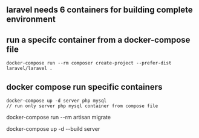 ## laravel needs 6 containers for building complete environment 

## run a specifc container from a docker-compose file 
    docker-compose run --rm composer create-project --prefer-dist laravel/laravel .

## docker compose run specific containers 
    docker-compose up -d server php mysql
    // run only server php mysql container from compose file

docker-compose run --rm artisan migrate

docker-compose   up -d --build server